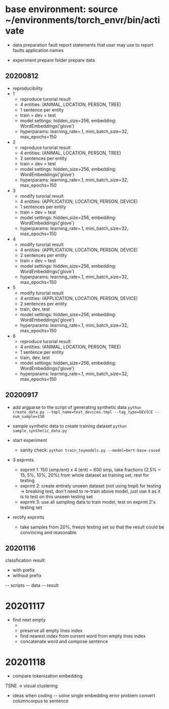 # base environment: source ~/environments/torch_envr/bin/activate

* data preparation
fault report
statements that user may use to report faults
application names

* experiment
prepare folder 
prepare data 

## 20200812
* reproducibility
* 1 
  * reproduce turorial result
  * 4 entities: (ANIMAL, LOCATION, PERSON, TREE)
  * 1 sentence per entity
  * train = dev = test 
  * model settings: hidden_size=256, embedding: WordEmbeddings('glove')
  * hyperparams: learning_rate=.1, mini_batch_size=32, max_epochs=150
* 2  
  * reproduce turorial result
  * 4 entities: (ANIMAL, LOCATION, PERSON, TREE)
  * 2 sentences per entity
  * train = dev = test 
  * model settings: hidden_size=256, embedding: WordEmbeddings('glove')
  * hyperparams: learning_rate=.1, mini_batch_size=32, max_epochs=150
* 3 
  * modify turorial result
  * 4 entities: (APPLICATION, LOCATION, PERSON, DEVICE)
  * 1 sentences per entity
  * train = dev = test 
  * model settings: hidden_size=256, embedding: WordEmbeddings('glove')
  * hyperparams: learning_rate=.1, mini_batch_size=32, max_epochs=150
* 4
  * modify turorial result
  * 4 entities: (APPLICATION, LOCATION, PERSON, DEVICE)
  * 2 sentences per entity
  * train = dev = test 
  * model settings: hidden_size=256, embedding: WordEmbeddings('glove')
  * hyperparams: learning_rate=.1, mini_batch_size=32, max_epochs=150
* 5 
  * modify turorial result
  * 4 entities: (APPLICATION, LOCATION, PERSON, DEVICE)
  * 2 sentences per entity
  * train, dev, test 
  * model settings: hidden_size=256, embedding: WordEmbeddings('glove')
  * hyperparams: learning_rate=.1, mini_batch_size=32, max_epochs=150
* 6
  * reproduce turorial result
  * 4 entities: (ANIMAL, LOCATION, PERSON, TREE)
  * 1 sentence per entity
  * train, dev, test 
  * model settings: hidden_size=256, embedding: WordEmbeddings('glove')
  * hyperparams: learning_rate=.1, mini_batch_size=32, max_epochs=150


## 20200917
* add argparse to the script of generating synthetic data
`python create_data.py --tmpl_name=text_devices.tmpl --tag_type=DEVICE --num_sample=150`

* sample synthetic data to create training dataset
`python sample_synthetic_data.py`

* start experiment
  * sanity check: `python train_toymodels.py --model=bert-base-cased`

* 3 exprmts 
  * exprmt 1: 150 (smp/ent) x 4 (ent) = 600 smp, take fractions (2.5% ~ 15, 5%, 10%, 20%) from whole dataset as training set, rest for testing
  * exprmt 2: create entirely unseen dataset (not using tmpl) for testing -> breaking test, don't need to re-train above model, just use it as it is to test on this unseen testing set
  * exprmt 3: use all sampling data to train model, test on exprmt 2's testing set

* rectify exprmts
  * take samples from 20%, freeze testing set so that the result could be convincing and reasonable
    
## 20201116
classfication result:
- with prefix
- without prefix

-- scripts
-- data
-- result 

# 20201117
- find next empty
  - <!-- preserve empty by using series -->
  - preserve all empty lines index
  - find nearest index from current word from empty lines index
  - concatenate word and compose sentence
# 20201118 
- compare tokenization embedding 


TSNE -> visual
clustering

- ideas when coding
-- solve single embedding error problem
convert columncorpus to sentence 